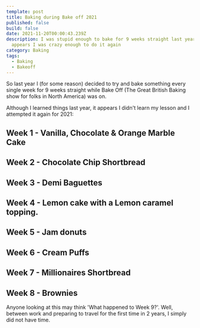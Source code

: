 ```yaml
---
template: post
title: Baking during Bake off 2021
published: false
build: false
date: 2021-11-20T00:00:43.239Z
description: I was stupid enough to bake for 9 weeks straight last year, and it
  appears I was crazy enough to do it again
category: Baking
tags:
  - Baking
  - Bakeoff
---
```

So last year I (for some reason) decided to try and bake something every single week for 9 weeks straight while Bake Off (The Great British Baking show for folks in North America) was on.

Although I learned things last year, it appears I didn't learn my lesson and I attempted it again for 2021:

## Week 1 - Vanilla, Chocolate & Orange Marble Cake

## Week 2 - Chocolate Chip Shortbread

## Week 3 - Demi Baguettes

## Week 4 - Lemon cake with a Lemon caramel topping.

## Week 5 - Jam donuts

## Week 6 - Cream Puffs 

## Week 7 - Millionaires Shortbread

## Week 8 - Brownies

Anyone looking at this may think 'What happened to Week 9?'. Well, between work and preparing to travel for the first time in 2 years, I simply did not have time.
